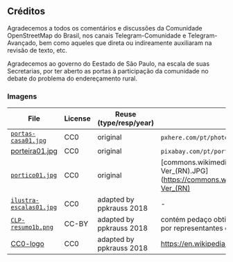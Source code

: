 ## Créditos

Agradecemos a todos os comentários e discussões da Comunidade OpenStreetMap do Brasil, nos canais Telegram-Comunidade e Telegram-Avançado, bem como aqueles que direta ou indireamente auxiliaram na revisão de texto, etc.

Agradecemos ao governo do Eestado de São Paulo, na escala de suas Secretarias,  por ter aberto as portas à participação da comunidade no debate do problema do endereçamento rural.

### Imagens

File    | License | Reuse (type/resp/year) | original URL
--------|---------|------------------------|-----------
[`portas-casa01.jpg`](portas-casa01.jpg)| CC0 | original |`pxhere.com/pt/photo/935764` [proof](https://web.archive.org/web/20180830122122/https://pxhere.com/pt/photo/935764)
[porteira01.jpg](porteira01.jpg) | CC0| original | `pixabay.com/pt/porteira-fazenda-viagem-1222916` [proof](https://web.archive.org/web/20180830122527/https://pixabay.com/pt/porteira-fazenda-viagem-1222916/)
[`portico01.jpg`](portico01.jpg) | CC0 | original | [commons.wikimedia.org/wiki/File:P%C3%B3rtico_de_Venha-Ver_(RN).JPG](https://commons.wikimedia.org/wiki/File:P%C3%B3rtico_de_Venha-Ver_(RN)
[`ilustra-escalas01.jpg`](ilustra-escalas01.jpg) | CC0 | adapted by ppkrauss 2018 | -
[`CLP-resumo1b.png`](CLP-resumo1b.png)| CC-BY | adapted by ppkrauss 2018 | contém pedaço obtido por captura de trecho de slide apresentado por representantes do Governo do Estado de São Paulo.
[CC0-logo](CC0-logo-200px.png) | CC0 | adapted by ppkrauss 2018 | https://en.wikipedia.org/wiki/File:CC0_button.svg
